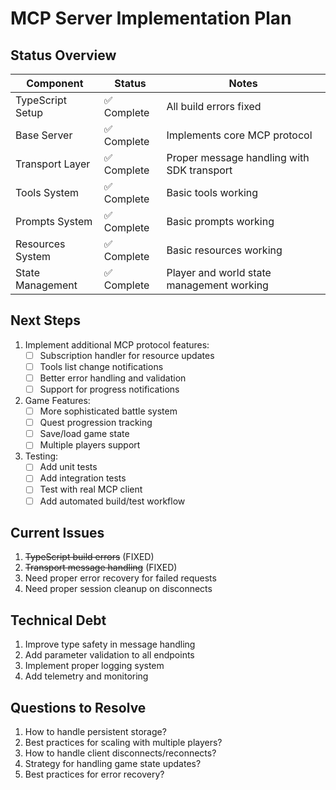# MCP Server Implementation Plan

## Status Overview

| Component | Status | Notes |
|-----------|---------|-------|
| TypeScript Setup | ✅ Complete | All build errors fixed |
| Base Server | ✅ Complete | Implements core MCP protocol |
| Transport Layer | ✅ Complete | Proper message handling with SDK transport |
| Tools System | ✅ Complete | Basic tools working |
| Prompts System | ✅ Complete | Basic prompts working |
| Resources System | ✅ Complete | Basic resources working |
| State Management | ✅ Complete | Player and world state management working |

## Next Steps

1. Implement additional MCP protocol features:
   - [ ] Subscription handler for resource updates
   - [ ] Tools list change notifications
   - [ ] Better error handling and validation
   - [ ] Support for progress notifications

2. Game Features:
   - [ ] More sophisticated battle system
   - [ ] Quest progression tracking 
   - [ ] Save/load game state
   - [ ] Multiple players support

3. Testing:
   - [ ] Add unit tests
   - [ ] Add integration tests
   - [ ] Test with real MCP client
   - [ ] Add automated build/test workflow

## Current Issues

1. ~~TypeScript build errors~~ (FIXED)
2. ~~Transport message handling~~ (FIXED)
3. Need proper error recovery for failed requests
4. Need proper session cleanup on disconnects

## Technical Debt

1. Improve type safety in message handling
2. Add parameter validation to all endpoints
3. Implement proper logging system
4. Add telemetry and monitoring

## Questions to Resolve

1. How to handle persistent storage?
2. Best practices for scaling with multiple players?
3. How to handle client disconnects/reconnects?
4. Strategy for handling game state updates?
5. Best practices for error recovery?